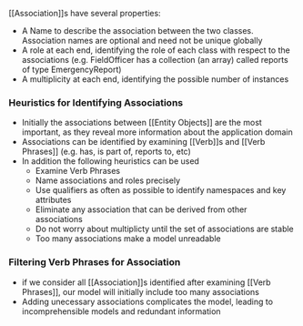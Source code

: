 [[Association]]s have several properties:
- A Name to describe the association between the two classes. Association names are optional and need not be unique globally
- A role at each end, identifying the role of each class with respect to the associations (e.g. FieldOfficer has a collection (an array) called reports of type EmergencyReport)
- A multiplicity at each end, identifying the possible number of instances

### Heuristics for Identifying Associations
- Initially the associations between [[Entity Objects]] are the most important, as they reveal more information about the application domain
- Associations can be identified by examining [[Verb]]s and [[Verb Phrases]] (e.g. has, is part of, reports to, etc)
- In addition the following heuristics can be used
	- Examine Verb Phrases
	- Name associations and roles precisely
	- Use qualifiers as often as possible to identify namespaces and key attributes
	- Eliminate any association that can be derived from other associations
	- Do not worry about multiplicty until the set of associations are stable
	- Too many associations make a model unreadable

### Filtering Verb Phrases for Association
- if we consider all [[Association]]s identified after examining [[Verb Phrases]], our model will initially include too many associations
- Adding unecessary associations complicates the model, leading to incomprehensible models and redundant information